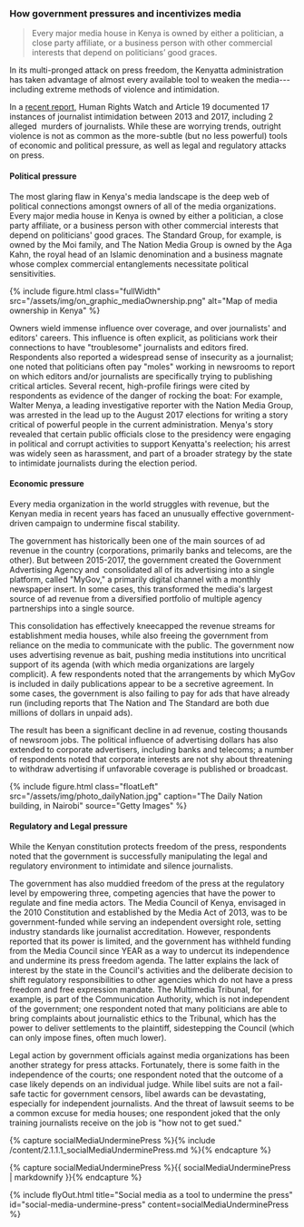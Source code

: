 ### How government pressures and incentivizes media

<blockquote class="floatLeft">
  <p>Every major media house in Kenya is owned by either a politician, a close party affiliate, or a business person with other commercial interests that depend on politicians’ good graces.</p>
</blockquote>

In its multi-pronged attack on press freedom, the Kenyatta administration has taken advantage of almost every available tool to weaken the media---including extreme methods of violence and intimidation.[](https://www.hrw.org/report/2017/05/30/not-worth-risk/threats-free-expression-ahead-kenyas-2017-elections)

In a [recent report](https://www.hrw.org/report/2017/05/30/not-worth-risk/threats-free-expression-ahead-kenyas-2017-elections), Human Rights Watch and Article 19 documented 17  instances of journalist intimidation between 2013 and 2017, including 2 alleged  murders of journalists. While these are worrying trends, outright violence is not as common as the more-subtle (but no less powerful) tools of economic and political pressure, as well as legal and regulatory attacks on press.

#### Political pressure

The most glaring flaw in Kenya's media landscape is the deep web of political connections amongst owners of all of the media organizations. Every major media house in Kenya is owned by either a politician, a close party affiliate, or a business person with other commercial interests that depend on politicians' good graces. The Standard Group, for example, is owned by the Moi family, and The Nation Media Group is owned by the Aga Kahn, the royal head of an Islamic denomination and a business magnate whose complex commercial entanglements necessitate political sensitivities.

<!-- <div class="fullWidth">
  <img src="{{ site.baseurl }}/assets/img/on_graphic_mediaOwnership.png" alt="Map of media ownership in Kenya" />
</div> -->

{% include figure.html class="fullWidth" src="/assets/img/on_graphic_mediaOwnership.png" alt="Map of media ownership in Kenya" %}

Owners wield immense influence over coverage, and over journalists' and editors' careers. This influence is often explicit, as politicians work their connections to have "troublesome" journalists and editors fired. Respondents also reported a widespread sense of insecurity as a journalist; one noted that politicians often pay "moles" working in newsrooms to report on which editors and/or journalists are specifically trying to publishing critical articles. Several recent, high-profile firings were cited by respondents as evidence of the danger of rocking the boat: For example,  Walter Menya, a leading investigative reporter with the Nation Media Group, was arrested in the lead up to the August 2017 elections for writing a story critical of powerful people in the current administration. Menya's story revealed that certain public officials close to the presidency were engaging in political and corrupt activities to support Kenyatta's reelection; his arrest was widely seen as harassment, and part of a broader strategy by the state to intimidate journalists during the election period.

#### Economic pressure

Every media organization in the world struggles with revenue, but the Kenyan media in recent years has faced an unusually effective government-driven campaign to undermine fiscal stability.

The government has historically been one of the main sources of ad revenue in the country (corporations, primarily banks and telecoms, are the other). But between 2015-2017, the government created the Government Advertising Agency and  consolidated all of its advertising into a single platform, called "MyGov," a primarily digital channel with a monthly newspaper insert. In some cases, this transformed the media's largest source of ad revenue from a diversified portfolio of multiple agency partnerships into a single source.

This consolidation has effectively kneecapped the revenue streams for establishment media houses, while also freeing the government from reliance on the media to communicate with the public. The government now uses advertising revenue as bait, pushing media institutions into uncritical support of its agenda (with which media organizations are largely complicit). A few respondents noted that the arrangements by which MyGov is included in daily publications appear to be a secretive agreement. In some cases, the government is also failing to pay for ads that have already run (including reports that The Nation and The Standard are both due millions of dollars in unpaid ads).

The result has been a significant decline in ad revenue, costing thousands of newsroom jobs. The political influence of advertising dollars has also extended to corporate advertisers, including banks and telecoms; a number of respondents noted that corporate interests are not shy about threatening to withdraw advertising if unfavorable coverage is published or broadcast.  

{% include figure.html class="floatLeft" src="/assets/img/photo_dailyNation.jpg" caption="The Daily Nation building, in Nairobi" source="Getty Images" %}

#### Regulatory and Legal pressure

While the Kenyan constitution protects freedom of the press, respondents noted that the government is successfully manipulating the legal and regulatory environment to intimidate and silence journalists.

The government has also muddied freedom of the press at the regulatory level by empowering three, competing agencies that have the power to regulate and fine media actors. The Media Council of Kenya, envisaged in the 2010 Constitution and established by the Media Act of 2013, was to be government-funded while serving an independent oversight role, setting industry standards like journalist accreditation. However, respondents reported that its power is limited, and the government has withheld funding from the Media Council since YEAR as a way to undercut its independence and undermine its press freedom agenda. The latter explains the lack of interest by the state in the Council's activities and the deliberate decision to shift regulatory responsibilities to other agencies which do not have a press freedom and free expression mandate. The Multimedia Tribunal, for example, is part of the Communication Authority, which is not independent of the government; one respondent noted that many politicians are able to bring complaints about journalistic ethics to the Tribunal, which has the power to deliver settlements to the plaintiff, sidestepping the Council (which can only impose fines, often much lower).

Legal action by government officials against media organizations has been another strategy for press attacks. Fortunately, there is some faith in the independence of the courts; one respondent noted that the outcome of a case likely depends on an individual judge. While libel suits are not a fail-safe tactic for government censors, libel awards can be devastating, especially for independent journalists. And the threat of lawsuit seems to be a common excuse for media houses; one respondent joked that the only training journalists receive on the job is "how not to get sued."

<!-- Include content as a variable -->
{% capture socialMediaUnderminePress %}{% include /content/2.1.1.1_socialMediaUnderminePress.md %}{% endcapture %}
<!-- markdownify the variable -->
{% capture socialMediaUnderminePress %}{{ socialMediaUnderminePress | markdownify }}{% endcapture %}
<!-- include the flyOut function and pass in the variable content -->
{% include flyOut.html title="Social media as a tool to undermine the press" id="social-media-undermine-press" content=socialMediaUnderminePress %}
